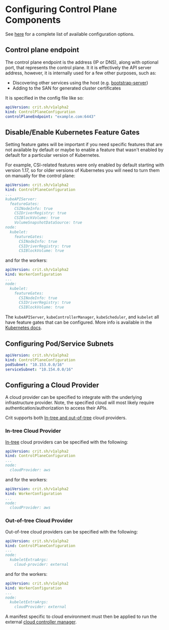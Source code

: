 # Configuring Control Plane Components

See [here](https://pkg.go.dev/github.com/criticalstack/crit@v1.0.1/pkg/config/v1alpha2#ControlPlaneConfiguration) for a complete list of available configuration options.

## Control plane endpoint

The control plane endpoint is the address (IP or DNS), along with optional port, that represents the control plane. It it is effectively the API server address, however, it is internally used for a few other purposes, such as:

* Discovering other services using the host (e.g. [bootstrap-server](bootstrap-server.md))
* Adding to the SAN for generated cluster certificates

It is specified in the config file like so:

```yaml
apiVersion: crit.sh/v1alpha2
kind: ControlPlaneConfiguration
controlPlaneEndpoint: "example.com:6443"
```

## Disable/Enable Kubernetes Feature Gates

Setting feature gates will be important if you need specific features that are not available by default or maybe to enable a feature that wasn't enabled by default for a particular version of Kubernetes.

For example, CSI-related features were only enabled by default starting with version 1.17, so for older versions of Kubernetes you will need to turn them on manually for the control plane:

```yaml
apiVersion: crit.sh/v1alpha2
kind: ControlPlaneConfiguration
...
kubeAPIServer:
  featureGates:
    CSINodeInfo: true
    CSIDriverRegistry: true
    CSIBlockVolume: true
    VolumeSnapshotDataSource: true
node:
  kubelet:
    featureGates:
      CSINodeInfo: true
      CSIDriverRegistry: true
      CSIBlockVolume: true
```

and for the workers:

```yaml
apiVersion: crit.sh/v1alpha2
kind: WorkerConfiguration
...
node:
  kubelet:
    featureGates:
      CSINodeInfo: true
      CSIDriverRegistry: true
      CSIBlockVolume: true
```

The `kubeAPIServer`, `kubeControllerManager`, `kubeScheduler`, and `kubelet` all have feature gates that can be configured. More info is available in the [Kubernetes docs](https://kubernetes.io/docs/reference/command-line-tools-reference/feature-gates/).

## Configuring Pod/Service Subnets

```yaml
apiVersion: crit.sh/v1alpha2
kind: ControlPlaneConfiguration
podSubnet: "10.153.0.0/16"
serviceSubnet: "10.154.0.0/16"
```

## Configuring a Cloud Provider

A cloud provider can be specified to integrate with the underlying infrastructure provider. Note, the specified cloud will most likely require authentication/authorization to access their APIs.

Crit supports both [In-tree and out-of-tree](https://kubernetes.io/blog/2019/04/17/the-future-of-cloud-providers-in-kubernetes/#in-tree-out-of-tree-providers) cloud providers. 

### In-tree Cloud Provider

[In-tree](https://github.com/kubernetes/kubernetes/blob/master/pkg/cloudprovider/providers/providers.go#L21-L27) cloud providers can be specified with the following: 

```yaml
apiVersion: crit.sh/v1alpha2
kind: ControlPlaneConfiguration
...
node:
  cloudProvider: aws
```

and for the workers: 

```yaml
apiVersion: crit.sh/v1alpha2
kind: WorkerConfiguration
...
node:
  cloudProvider: aws
```

### Out-of-tree Cloud Provider

Out-of-tree cloud providers can be specified with the following: 

```yaml
apiVersion: crit.sh/v1alpha2
kind: ControlPlaneConfiguration
...
node:
  kubeletExtraArgs: 
    cloud-provider: external
```

and for the workers: 

```yaml
apiVersion: crit.sh/v1alpha2
kind: WorkerConfiguration
...
node:
  kubeletExtraArgs: 
    cloudProvider: external
```

A manifest specific to cloud environment must then be applied to run the external [cloud controller manager](https://kubernetes.io/docs/tasks/administer-cluster/running-cloud-controller/#examples). 
